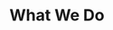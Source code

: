 ---
title: What We Do
slug: what-we-do
aliases:
    - /what-we-do/
featuredImage: //images.contentful.com/vfgh62eq5a4k/38txgSAVbyqyM4iaIEiu8m/19493a487904837c7ba27a7109c58204/download__2_.jpg
description: 
sections:
  - heading: Our Mission
    text: 
        Sons of God Ministries International (SOGMI) is a prophetic and apostolic ministry. We focus on discipling the Body of Christ and spreading the Gospel throughout the world. <br/>
        <br/>
        We aspire to transform leaders who will in turn transform nations and win the lost through the preaching of the Word with signs following. We train believers to walk as overcomers in every area of life, build up the Body of Christ to go forth in the gifts of the Holy Spirit, and prepare God's people for works of service until we all attain the full measure of the stature of Jesus Christ. <br/>
        <br/>      
        Ephesians 4:11-13, "So Christ himself gave the apostles, the prophets, the evangelists, the pastors and teachers, to equip his people for works of service, so that the body of Christ may be built up until we all reach unity in the faith and in the knowledge of the Son of God and become mature, attaining to the whole measure of the fullness of Christ." (NIV)
    layout: light
    photo: //images.contentful.com/vfgh62eq5a4k/vXz4JTyeSOEaKcOSeOE2A/c0a3f0fbc74571ea7161eb5d7d8fe4ba/1434047908374__1_.jpg
    photoMeta: Worship Concert in General Santos City
    backgroundPhoto: 
  - heading: The Name
    text: 
        Back in 2002 God revealed to Mike Sosso that the name of this ministry would be Sons of God Ministries International. But why is it called “Sons of God” and not something that might be seen as more inclusive like “Sons and Daughters of God”. The reason for this is when we are born again our identity is in Christ Jesus first. It says in Romans 8:14, “For as many as are led by the Spirit of God, these are sons of God.” (NKJV) So even a woman who is led by the Holy Spirit can operate as and has the authority of a son of God. <br/>
        <br/>
        In Christ Jesus, we are not limited by our gender or even our race. We all have same power and authority in Christ Jesus our Lord. As it says in Galatians 3:28, “There is neither Jew nor Greek, there is neither slave nor free, there is neither male nor female; for you are all one in Christ Jesus." (NKJV)
    layout: dark
    photo:
    photoMeta: 
    backgroundPhoto: //images.contentful.com/vfgh62eq5a4k/5fh8yWQAhywwkEEiSKoUoa/466ef0e58509f7fa15510fd8fbbf246e/pastor_mike__1_.jpg
---